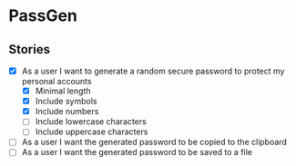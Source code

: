 # PassGen

## Stories

- [x] As a user I want to generate a random secure password to protect my personal accounts
    - [x] Minimal length
    - [x] Include symbols
    - [x] Include numbers
    - [ ] Include lowercase characters
    - [ ] Include uppercase characters
- [ ] As a user I want the generated password to be copied to the clipboard
- [ ] As a user I want the generated password to be saved to a file
